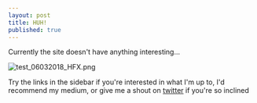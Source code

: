 ```yaml
---
layout: post
title: HUH!
published: true
---
```

Currently the site doesn't have anything interesting...
<!--more-->
![test_06032018_HFX.png](https://s19.postimg.org/kqo3368n7/test_06032018_HFX.png)

Try the links in the sidebar if you're interested in what I'm up to, I'd recommend my medium, or give me a shout on
[twitter](https://twitter.com/mvsesvm) if you're so inclined
